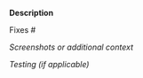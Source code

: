 <!-- IMPORTANT: Please do not create a PR without creating an issue first. -->
<!-- Fields in **bold** are REQUIRED, fields in *italics* are OPTIONAL. -->

**Description**
<!-- A description of how this PR resolved the specified bug-->

<!-- Add any linked issue(s) -->
Fixes #

*Screenshots or additional context*
<!-- Add any other context about the problem here and/or screenshots to help explain the problem. -->

*Testing (if applicable)*
<!-- Explain how you tested this bug fix so that others can replicate it. -->
<!-- Example: The exact commands you ran and their output. -->